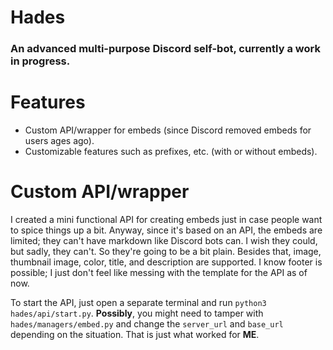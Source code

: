 # Hades
### An advanced multi-purpose Discord self-bot, currently a work in progress.

# Features
- Custom API/wrapper for embeds (since Discord removed embeds for users ages ago).
- Customizable features such as prefixes, etc. (with or without embeds).

# Custom API/wrapper
I created a mini functional API for creating embeds just in case people want to spice things up a bit. Anyway, since it's based on an API, the embeds are limited; they can't have markdown like Discord bots can. I wish they could, but sadly, they can't. So they're going to be a bit plain. Besides that, image, thumbnail image, color, title, and description are supported. I know footer is possible; I just don't feel like messing with the template for the API as of now.

To start the API, just open a separate terminal and run `python3 hades/api/start.py`. **Possibly**, you might need to tamper with `hades/managers/embed.py` and change the `server_url` and `base_url` depending on the situation. That is just what worked for **ME**.
